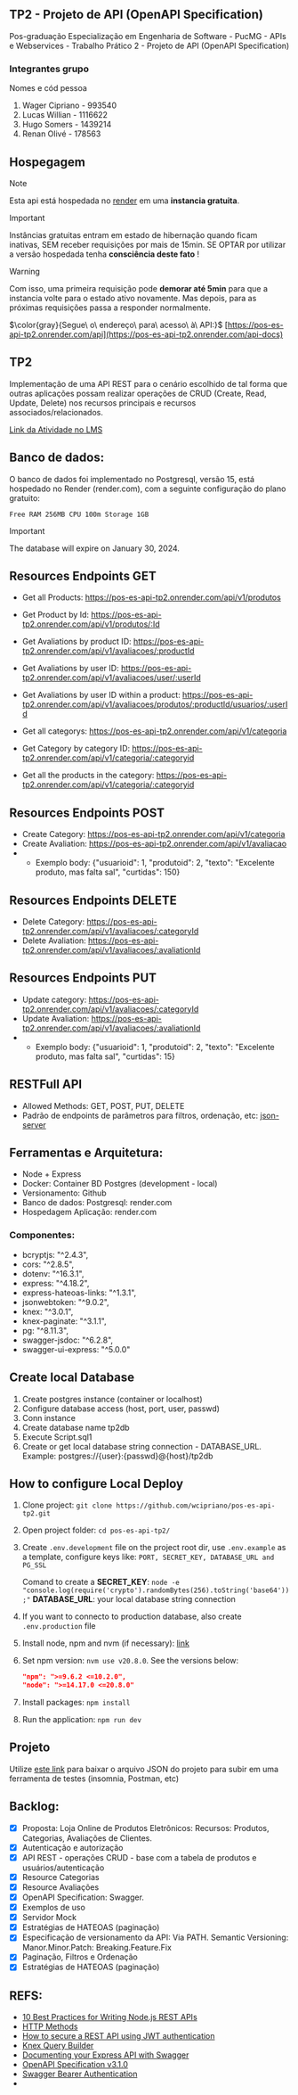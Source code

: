 ## TP2 - Projeto de API (OpenAPI Specification)

Pos-graduação Especialização em Engenharia de Software - PucMG - APIs e Webservices - Trabalho Prático 2 - Projeto de API (OpenAPI Specification)

### Integrantes grupo

Nomes e cód pessoa

1. Wager Cipriano - 993540
2. Lucas Willian - 1116622
3. Hugo Somers - 1439214
4. Renan Olivé - 178563

## Hospegagem

> [!NOTE]
> Esta api está hospedada no [render](https://render.com/) em uma <b>instancia gratuita</b>.

> [!IMPORTANT]
> Instâncias gratuitas entram em estado de hibernação quando ficam inativas, SEM receber requisições por mais de 15min.
> SE OPTAR por utilizar a versão hospedada tenha **consciência deste fato** !

> [!WARNING]
> Com isso, uma primeira requisição pode **demorar até 5min** para que a instancia volte para o estado ativo novamente.
> Mas depois, para as próximas requisições passa a responder normalmente.

$\color{gray}{Segue\ o\ endereço\ para\ acesso\ à\ API:}$
[https://pos-es-api-tp2.onrender.com/api](https://pos-es-api-tp2.onrender.com/api-docs)

## TP2

Implementação de uma API REST para o cenário escolhido de tal forma que outras aplicações possam realizar operações de CRUD (Create, Read, Update, Delete) nos recursos principais e recursos associados/relacionados.

[Link da Atividade no LMS](https://pucminas.instructure.com/courses/152486/assignments/801993?module_item_id=3681959)

## Banco de dados:

O banco de dados foi implementado no Postgresql, versão 15, está hospedado no Render (render.com), com a seguinte configuração do plano gratuito:

`Free RAM 256MB CPU 100m Storage 1GB`

> [!IMPORTANT]
> The database will expire on January 30, 2024.

## Resources Endpoints GET

- Get all Products: https://pos-es-api-tp2.onrender.com/api/v1/produtos
- Get Product by Id: https://pos-es-api-tp2.onrender.com/api/v1/produtos/:Id
- Get Avaliations by product ID: https://pos-es-api-tp2.onrender.com/api/v1/avaliacoes/:productId
- Get Avaliations by user ID: https://pos-es-api-tp2.onrender.com/api/v1/avaliacoes/user/:userId
- Get Avaliations by user ID within a product: https://pos-es-api-tp2.onrender.com/api/v1/avaliacoes/produtos/:productId/usuarios/:userId

- Get all categorys: https://pos-es-api-tp2.onrender.com/api/v1/categoria
- Get Category by category ID: https://pos-es-api-tp2.onrender.com/api/v1/categoria/:categoryid
- Get all the products in the category: https://pos-es-api-tp2.onrender.com/api/v1/categoria/:categoryid

## Resources Endpoints POST

- Create Category: https://pos-es-api-tp2.onrender.com/api/v1/categoria
- Create Avaliation: https://pos-es-api-tp2.onrender.com/api/v1/avaliacao
- - Exemplo body: {"usuarioid": 1, "produtoid": 2, "texto": "Excelente produto, mas falta sal", "curtidas": 150}

## Resources Endpoints DELETE

- Delete Category: https://pos-es-api-tp2.onrender.com/api/v1/avaliacoes/:categoryId
- Delete Avaliation: https://pos-es-api-tp2.onrender.com/api/v1/avaliacoes/:avaliationId

## Resources Endpoints PUT

- Update category: https://pos-es-api-tp2.onrender.com/api/v1/avaliacoes/:categoryId
- Update Avaliation: https://pos-es-api-tp2.onrender.com/api/v1/avaliacoes/:avaliationId
- - Exemplo body: {"usuarioid": 1, "produtoid": 2, "texto": "Excelente produto, mas falta sal", "curtidas": 15}

## RESTFull API

- Allowed Methods: GET, POST, PUT, DELETE
- Padrão de endpoints de parâmetros para filtros, ordenação, etc: [json-server](https://github.com/typicode/json-server#json-server-)

## Ferramentas e Arquitetura:

- Node + Express
- Docker: Container BD Postgres (development - local)
- Versionamento: Github
- Banco de dados: Postgresql: render.com
- Hospedagem Aplicação: render.com

### Componentes:

- bcryptjs: "^2.4.3",
- cors: "^2.8.5",
- dotenv: "^16.3.1",
- express: "^4.18.2",
- express-hateoas-links: "^1.3.1",
- jsonwebtoken: "^9.0.2",
- knex: "^3.0.1",
- knex-paginate: "^3.1.1",
- pg: "^8.11.3",
- swagger-jsdoc: "^6.2.8",
- swagger-ui-express: "^5.0.0"

## Create local Database

1. Create postgres instance (container or localhost)
1. Configure database access (host, port, user, passwd)
1. Conn instance
1. Create database name tp2db
1. Execute Script.sql1
1. Create or get local database string connection -
   DATABASE_URL. Example: postgres://{user}:{passwd}@{host}/tp2db

## How to configure Local Deploy

1. Clone project:
   `git clone https://github.com/wcipriano/pos-es-api-tp2.git`
1. Open project folder:
   `cd pos-es-api-tp2/`
1. Create `.env.development` file on the project root dir, use `.env.example` as a template, configure keys like: `PORT, SECRET_KEY, DATABASE_URL and PG_SSL`

   Comand to create a **SECRET_KEY**: `node -e "console.log(require('crypto').randomBytes(256).toString('base64'));"`
   **DATABASE_URL**: your local database string connection

1. If you want to connecto to production database, also create `.env.production` file

1. Install node, npm and nvm (if necessary): [link](https://medium.com/@iam_vinojan/how-to-install-node-js-and-npm-using-node-version-manager-nvm-143165b16ce1)
1. Set npm version: `nvm use v20.8.0`. See the versions below:

   ```json
   "npm": ">=9.6.2 <=10.2.0",
   "node": ">=14.17.0 <=20.8.0"
   ```

1. Install packages: `npm install`
1. Run the application: `npm run dev`

## Projeto

Utilize [este link](./test/Insomnia_rest_client.json) para baixar o arquivo JSON do projeto para subir em uma ferramenta de testes (insomnia, Postman, etc)

## Backlog:

- [x] Proposta:
      Loja Online de Produtos Eletrônicos: Recursos: Produtos, Categorias, Avaliações de Clientes.
- [x] Autenticação e autorização
- [x] API REST - operações CRUD - base com a tabela de produtos e usuários/autenticação
- [x] Resource Categorias
- [x] Resource Avaliações
- [x] OpenAPI Specification: Swagger.
- [x] Exemplos de uso
- [x] Servidor Mock
- [x] Estratégias de HATEOAS (paginação)
- [x] Especificação de versionamento da API: Via PATH. Semantic Versioning: Manor.Minor.Patch: Breaking.Feature.Fix
- [x] Paginação, Filtros e Ordenação
- [x] Estratégias de HATEOAS (paginação)

## REFS:

- [10 Best Practices for Writing Node.js REST APIs](https://blog.risingstack.com/10-best-practices-for-writing-node-js-rest-apis#7useconditionalrequests)
- [HTTP Methods](https://restfulapi.net/http-methods/)
- [How to secure a REST API using JWT authentication](https://blog.logrocket.com/secure-rest-api-jwt-authentication/)
- [Knex Query Builder](https://knexjs.org/guide/query-builder.html)
- [Documenting your Express API with Swagger](https://blog.logrocket.com/documenting-express-js-api-swagger/)
- [OpenAPI Specification v3.1.0](https://spec.openapis.org/oas/v3.1.0)
- [Swagger Bearer Authentication](https://swagger.io/docs/specification/authentication/bearer-authentication/)
-
